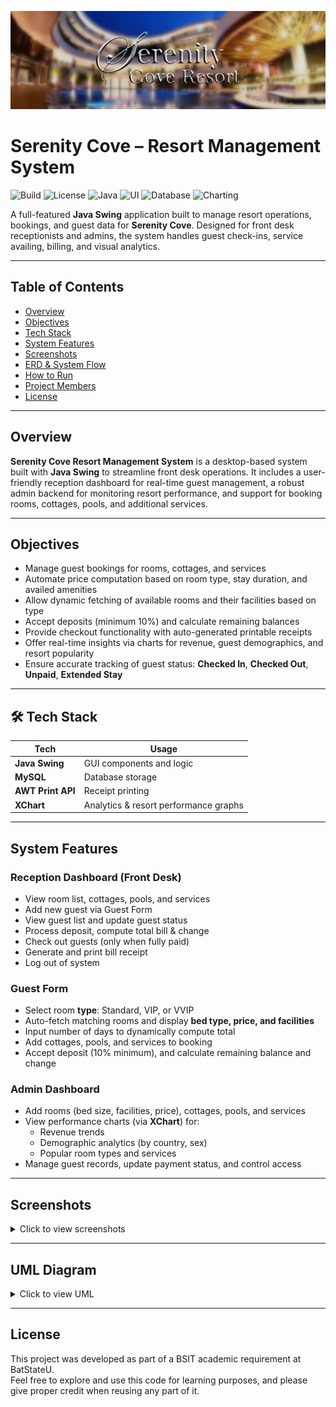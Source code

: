 <p align="center">
  
  <img src="images/resort-logo.jpg" width="1000"/>

</p>

#  Serenity Cove – Resort Management System
![Build](https://img.shields.io/badge/build-passing-brightgreen)
![License](https://img.shields.io/badge/license-MIT-blue)
![Java](https://img.shields.io/badge/Made%20with-Java-orange)
![UI](https://img.shields.io/badge/UI-JavaSwing-purple)
![Database](https://img.shields.io/badge/Database-MySQL-blue)
![Charting](https://img.shields.io/badge/Charts-XChart-yellow)


A full-featured **Java Swing** application built to manage resort operations, bookings, and guest data for **Serenity Cove**. Designed for front desk receptionists and admins, the system handles guest check-ins, service availing, billing, and visual analytics.

---

## Table of Contents

- [Overview](#-overview)
- [Objectives](#-objectives)
- [Tech Stack](#-tech-stack)
- [System Features](#-system-features)
- [Screenshots](#-screenshots)
- [ERD & System Flow](#-erd--system-flow)
- [How to Run](#-how-to-run)
- [Project Members](#-project-members)
- [License](#-license)

---

## Overview

**Serenity Cove Resort Management System** is a desktop-based system built with **Java Swing** to streamline front desk operations. It includes a user-friendly reception dashboard for real-time guest management, a robust admin backend for monitoring resort performance, and support for booking rooms, cottages, pools, and additional services.

---

## Objectives

- Manage guest bookings for rooms, cottages, and services  
- Automate price computation based on room type, stay duration, and availed amenities  
- Allow dynamic fetching of available rooms and their facilities based on type  
- Accept deposits (minimum 10%) and calculate remaining balances  
- Provide checkout functionality with auto-generated printable receipts  
- Offer real-time insights via charts for revenue, guest demographics, and resort popularity  
- Ensure accurate tracking of guest status: **Checked In**, **Checked Out**, **Unpaid**, **Extended Stay**

---

## 🛠️ Tech Stack

| Tech           | Usage                                  |
|----------------|------------------------------------------|
| **Java Swing** | GUI components and logic                |
| **MySQL**      | Database storage                        |
| **AWT Print API** | Receipt printing                      |
| **XChart**     | Analytics & resort performance graphs   |

---

## System Features

### Reception Dashboard (Front Desk)

- View room list, cottages, pools, and services  
- Add new guest via Guest Form  
- View guest list and update guest status  
- Process deposit, compute total bill & change  
- Check out guests (only when fully paid)  
- Generate and print bill receipt  
- Log out of system

### Guest Form

- Select room **type**: Standard, VIP, or VVIP  
- Auto-fetch matching rooms and display **bed type, price, and facilities**  
- Input number of days to dynamically compute total  
- Add cottages, pools, and services to booking  
- Accept deposit (10% minimum), and calculate remaining balance and change  

### Admin Dashboard

- Add rooms (bed size, facilities, price), cottages, pools, and services  
- View performance charts (via **XChart**) for:
  - Revenue trends  
  - Demographic analytics (by country, sex)  
  - Popular room types and services  
- Manage guest records, update payment status, and control access

---

## Screenshots

<details>
<summary>Click to view screenshots</summary>

<p align="center">
  <img src="images/admin-dashboard.jpg" width="400" height="200"/>
  <img src="images/reception-dashboard.jpg" width="400" height="200"/>
</p>
<p align="center">
  <img src="images/guest-reservation.jpg" width="400" height="200"/>
  <img src="images/search-rooms.jpg" width="400" height="200"/>
</p>
<p align="center">
  <img src="images/guest-info.jpg" width="400" height="200"/>
  <img src="images/checkout.jpg" width="400" height="200"/>
</p>
<p align="center">
  <img src="images/add-rooms.jpg" width="400" height="200"/>
  <img src="images/search-rooms.jpg" width="400" height="200"/>
</p>
<p align="center">
  <img src="images/resort-revenue.jpg" width="400" height="200"/>
  <img src="images/performance.jpg" width="400" height="200"/>
</p>

</details>

---

##  UML Diagram

<details>
<summary>Click to view UML</summary>

<br>

![UML](images/uml.png)  


</details>

---

## License

This project was developed as part of a BSIT academic requirement at BatStateU.  
Feel free to explore and use this code for learning purposes, and please give proper credit when reusing any part of it.

